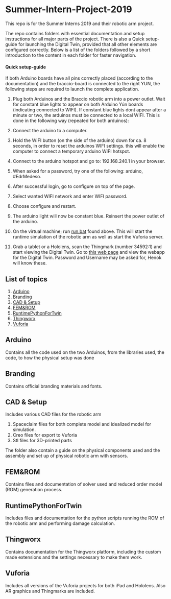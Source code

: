 # Summer-Intern-Project-2019
This repo is for the Summer Interns 2019 and their robotic arm project.

The repo contains folders with essential documentation and setup instructions for all major parts of the project.
There is also a Quick setup-guide for launching the Digital Twin, provided that all other elements are configured correctly.
Below is a list of the folders followed by a short introduction to the content in each folder for faster navigation.

#### Quick setup-guide
If both Arduino boards have all pins correctly placed (according to the documentation) and the braccio-board is connected to the right YUN, the following steps are required to launch the complete application.



1. Plug both Arduinos and the Braccio robotic arm into a power outlet. Wait for constant blue lights to appear on both Arduino Yún boards (indicating connected to WIFI). If constant blue lights dont appear after a minute or two, the arduinos must be connected to a local WIFI. This is done in the following way (repeated for both arduinos): 
  1. Connect the arduino to a computer.
  2. Hold the WIFI button (on the side of the arduino) down for ca. 8 seconds, in order to reset the arduinos WIFI settings. this will        enable the computer to connect a temporary arduino WIFI hotspot. 
  3. Connect to the arduino hotspot and go to: 192.168.240.1 in your browser.
  4. When asked for a password, try one of the following: arduino, #EdrMedeso.
  5. After successful login, go to configure on top of the page.
  6. Select wanted WIFI network and enter WIFI password.
  7. Choose configure and restart.
  8. The arduino light will now be constant blue. Reinsert the power outlet of the arduino.
  
2. On the virtual machine; run [run.bat](https://github.com/EDRoMedeso/Summer-Intern-Project-2019/tree/master) found above. This will start the runtime simulation of the robotic arm as well as start the Vuforia server.

3.  Grab a tablet or a Hololens, scan the Thingmark (number 34592:1) and start viewing the Digital Twin.  Go to [this web page](http://40.115.24.34:8080/Thingworx/Runtime/index.html#mashup=mockup_v3&forceClose=true&__fromNextGen=7d195fde-35e2-4e1c-8932-2aaecc90e408) and view the webapp for the Digital Twin. Password and Username may be asked for, Henok will know these.



## List of topics
1. [Arduino](#of1)
2. [Branding](#of2)
3. [CAD & Setup](#of3)
4. [FEM&ROM](#of4)
5. [RuntimePythonForTwin](#of5)
6. [Thingworx](#of6)
7. [Vuforia](#of7)

<a name="of1"></a>
## Arduino
Contains all the code used on the two Arduinos, from the libraries used, the code, to how the physical setup was done

<a name="of2"></a>
## Branding
Contains official branding materials and fonts.
<a name="of3"></a>
## CAD & Setup
Includes various CAD files for the robotic arm
1. Spaceclaim files for both complete model and idealized model for simulation.
2. Creo files for export to Vuforia
3. Stl files for 3D-printed parts


The folder also contain a guide on the physical components used and the assembly and set up of physical robotic arm with sensors. 

<a name="of4"></a>
## FEM&ROM
Contains files and documentation of solver used and reduced order model (ROM) generation process.

<a name="of5"></a>
## RuntimePythonForTwin
Includes files and documentation for the python scripts running the ROM of the robotic arm and performing damage calculation.

<a name="of6"></a>
## Thingworx
Contains documentation for the Thingworx platform, including the custom made extensions and the settings necessary to make them work.

<a name="of7"></a>
## Vuforia
Includes all versions of the Vuforia projects for both iPad and Hololens. Also AR graphics and Thingmarks are included. 
